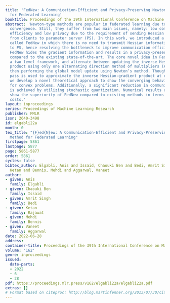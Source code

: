 ```yaml
---
title: 'FedNew: A Communication-Efficient and Privacy-Preserving Newton-Type Method
  for Federated Learning'
booktitle: Proceedings of the 39th International Conference on Machine Learning
abstract: 'Newton-type methods are popular in federated learning due to their fast
  convergence. Still, they suffer from two main issues, namely: low communication
  efficiency and low privacy due to the requirement of sending Hessian information
  from clients to parameter server (PS). In this work, we introduced a novel framework
  called FedNew in which there is no need to transmit Hessian information from clients
  to PS, hence resolving the bottleneck to improve communication efficiency. In addition,
  FedNew hides the gradient information and results in a privacy-preserving approach
  compared to the existing state-of-the-art. The core novel idea in FedNew is to introduce
  a two level framework, and alternate between updating the inverse Hessian-gradient
  product using only one alternating direction method of multipliers (ADMM) step and
  then performing the global model update using Newton’s method. Though only one ADMM
  pass is used to approximate the inverse Hessian-gradient product at each iteration,
  we develop a novel theoretical approach to show the converging behavior of FedNew
  for convex problems. Additionally, a significant reduction in communication overhead
  is achieved by utilizing stochastic quantization. Numerical results using real datasets
  show the superiority of FedNew compared to existing methods in terms of communication
  costs.'
layout: inproceedings
series: Proceedings of Machine Learning Research
publisher: PMLR
issn: 2640-3498
id: elgabli22a
month: 0
tex_title: "{F}ed{N}ew: A Communication-Efficient and Privacy-Preserving {N}ewton-Type
  Method for Federated Learning"
firstpage: 5861
lastpage: 5877
page: 5861-5877
order: 5861
cycles: false
bibtex_author: Elgabli, Anis and Issaid, Chaouki Ben and Bedi, Amrit Singh and Rajawat,
  Ketan and Bennis, Mehdi and Aggarwal, Vaneet
author:
- given: Anis
  family: Elgabli
- given: Chaouki Ben
  family: Issaid
- given: Amrit Singh
  family: Bedi
- given: Ketan
  family: Rajawat
- given: Mehdi
  family: Bennis
- given: Vaneet
  family: Aggarwal
date: 2022-06-28
address:
container-title: Proceedings of the 39th International Conference on Machine Learning
volume: '162'
genre: inproceedings
issued:
  date-parts:
  - 2022
  - 6
  - 28
pdf: https://proceedings.mlr.press/v162/elgabli22a/elgabli22a.pdf
extras: []
# Format based on citeproc: http://blog.martinfenner.org/2013/07/30/citeproc-yaml-for-bibliographies/
---
```


